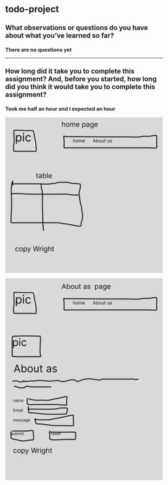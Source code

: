 # todo-project
## What observations or questions do you have about what you’ve learned so far?
### There are no questions yet
-------
## How long did it take you to complete this assignment? And, before you started, how long did you think it would take you to complete this assignment? 
 ### Took me half an hour and I expected an hour
![img](/assets/Untitled%20(1).png)

![img](/assets/Untitled%20(2).png)

